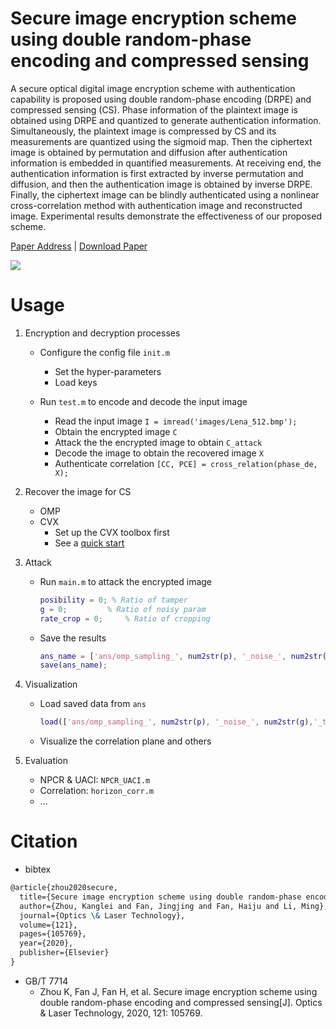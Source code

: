 # Secure image encryption scheme using double random-phase encoding and compressed sensing

A secure optical digital image encryption scheme with authentication capability is proposed using double random-phase encoding (DRPE) and compressed sensing (CS). Phase information of the plaintext image is obtained using DRPE and quantized to generate authentication information. Simultaneously, the plaintext image is compressed by CS and its measurements are quantized using the sigmoid map. Then the ciphertext image is obtained by permutation and diffusion after authentication information is embedded in quantified measurements. At receiving end, the authentication information is first extracted by inverse permutation and diffusion, and then the authentication image is obtained by inverse DRPE. Finally, the ciphertext image can be blindly authenticated using a nonlinear cross-correlation method with authentication image and reconstructed image. Experimental results demonstrate the effectiveness of our proposed scheme.

[Paper Address](https://www.sciencedirect.com/science/article/pii/S0030399219309648) | [Download Paper](https://sci-hub.se/https://www.sciencedirect.com/science/article/pii/S0030399219309648)

![](https://ars.els-cdn.com/content/image/1-s2.0-S0030399219309648-gr1.jpg)



# Usage

1. Encryption and decryption processes

   - Configure the config file `init.m`
     - Set the hyper-parameters
     - Load keys

   - Run `test.m` to encode and decode the input image
     - Read the input image `I = imread('images/Lena_512.bmp'); `
     - Obtain the encrypted image `C`
     - Attack the the encrypted image to obtain `C_attack`
     - Decode the image to obtain the recovered image `X`
     - Authenticate correlation `[CC, PCE] = cross_relation(phase_de, X);`

2. Recover the image for CS

   - OMP
   - CVX
     - Set up the CVX toolbox first
     - See a [quick start](http://cvxr.com/cvx/doc/quickstart.html)

3. Attack

   - Run `main.m` to attack the encrypted image

     ```matlab
     posibility = 0; % Ratio of tamper
     g = 0;       	% Ratio of noisy param
     rate_crop = 0; 	% Ratio of cropping
     ```

   - Save the results

     ```matlab
     ans_name = ['ans/omp_sampling_', num2str(p), '_noise_', num2str(g),'_tamper_', num2str(posibility),'.mat'];
     save(ans_name);
     ```

4. Visualization

   - Load saved data from `ans`

     ```matlab
     load(['ans/omp_sampling_', num2str(p), '_noise_', num2str(g),'_tamper_', num2str(posibility),'.mat']);
     ```

   - Visualize the correlation plane and others

5. Evaluation

   - NPCR & UACI: `NPCR_UACI.m`
   - Correlation: `horizon_corr.m`
   - ...

# Citation

- bibtex

```tex
@article{zhou2020secure,
  title={Secure image encryption scheme using double random-phase encoding and compressed sensing},
  author={Zhou, Kanglei and Fan, Jingjing and Fan, Haiju and Li, Ming},
  journal={Optics \& Laser Technology},
  volume={121},
  pages={105769},
  year={2020},
  publisher={Elsevier}
}
```

- GB/T 7714
  - Zhou K, Fan J, Fan H, et al. Secure image encryption scheme using double random-phase encoding and compressed sensing[J]. Optics & Laser Technology, 2020, 121: 105769.

